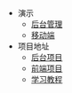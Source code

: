   * 演示
    * [后台管理](http://39.98.190.128/index.html)
    * [移动端](http://39.98.190.128/mall-app/mainpage.html)
  * 项目地址
    * [后台项目](https://github.com/macrozheng/mall)
    * [前端项目](https://github.com/macrozheng/mall-admin-web)
    * [学习教程](https://github.com/macrozheng/mall-learning)

